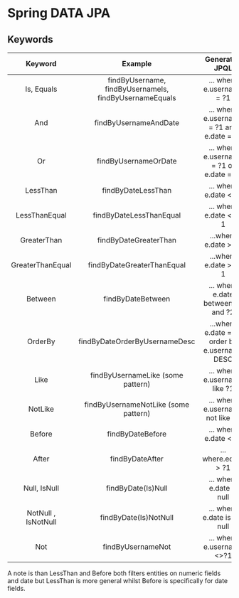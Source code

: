 # Spring DATA JPA

## Keywords

| Keyword | Example | Generated JPQL |
| :---: | :---: | :---: |
| Is, Equals | findByUsername, findByUsernameIs, findByUsernameEquals | ... where e.username = ?1 |
| And | findByUsernameAndDate | ... where e.username = ?1 and e.date = ?2 | 
| Or | findByUsernameOrDate | ... where e.username = ?1 or e.date = ?2 | 
| LessThan | findByDateLessThan | ... where e.date < ?1 |
| LessThanEqual | findByDateLessThanEqual | ... where e.date <= ?1 |
| GreaterThan | findByDateGreaterThan | ...where e.date > ?1 |
| GreaterThanEqual | findByDateGreaterThanEqual | ...where e.date >= ?1 |
| Between | findByDateBetween | ... where e.date between ?1 and ?2 |
| OrderBy | findByDateOrderByUsernameDesc | ...where e.date = ?1 order by e.username DESC |
| Like | findByUsernameLike (some pattern) | ... where e.username like ?1 |
| NotLike | findByUsernameNotLike (some pattern) | ... where e.username not like ?1 |
| Before | findByDateBefore | ... where e.date < ?1 |
| After | findByDateAfter | ... where.edate > ?1 |
| Null, IsNull | findByDate(Is)Null | ... where e.date is null | 
| NotNull , IsNotNull | findByDate(Is)NotNull | ... where e.date is not null | 
| Not | findByUsernameNot | ... where e.username <>?1 |

A note is than LessThan and Before both filters entities on numeric fields and date but LessThan
is more general whilst Before is specifically for date fields.
